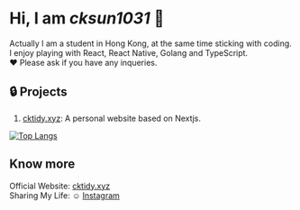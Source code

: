 # Hi, I am **_cksun1031_** :wave:

Actually I am a student in Hong Kong, at the same time sticking with coding. I enjoy playing with React, React Native, Golang and TypeScript.\
❤ Please ask if you have any inqueries.

## :lock: Projects

1. [cktidy.xyz](https://github.com/cktsun1031/cktidy.xyz): A personal website based on Nextjs.

[![Top Langs](https://github-readme-stats-cktsun1031.vercel.app/api/top-langs/?username=cktsun1031&layout=compact)](https://github.com/anuraghazra/github-readme-stats)

## Know more

Official Website: [cktidy.xyz](cktidy.xyz)\
Sharing My Life: ☺ [Instagram](https://www.instagram.com/cktidy.1031)
